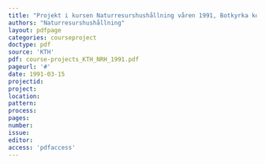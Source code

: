 ```yaml
---
title: "Projekt i kursen Naturresurshushållning våren 1991, Botkyrka kommun"
authors: "Naturresurshushållning"
layout: pdfpage
categories: courseproject
doctype: pdf
source: 'KTH'
pdf: course-projects_KTH_NRH_1991.pdf
pageurl: '#'
date: 1991-03-15
projectid:
project:
location:
pattern:
process:
pages:
number:
issue:
editor:
access: 'pdfaccess'
---
```

